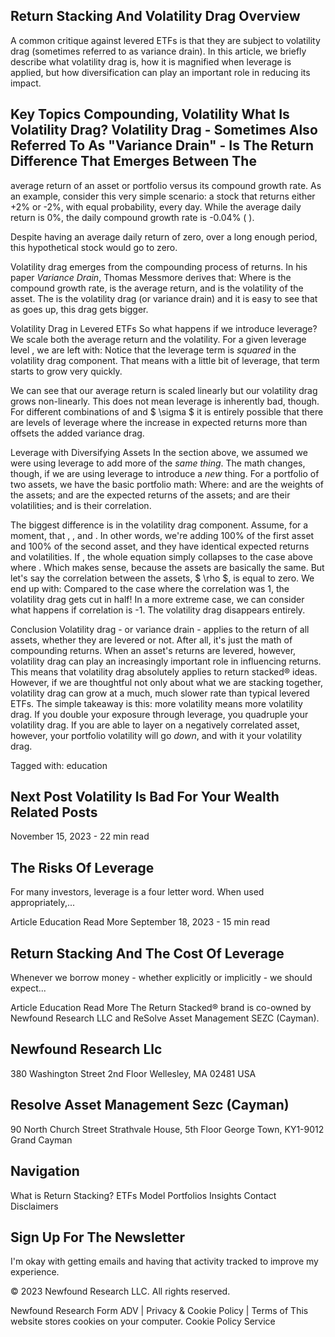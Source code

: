 
## Return Stacking And Volatility Drag Overview

A common critique against levered ETFs is that they are subject to volatility drag (sometimes referred to as variance drain). In this article, we briefly describe what volatility drag is, how it is magnified when leverage is applied, but how diversification can play an important role in reducing its impact.

## Key Topics Compounding, Volatility What Is Volatility Drag? Volatility Drag - Sometimes Also Referred To As "Variance Drain" - Is The Return Difference That Emerges Between The

average return of an asset or portfolio versus its compound growth rate. As an example, consider this very simple scenario: a stock that returns either +2% or -2%, with equal probability, every day.  While the average daily return is 0%, the daily compound growth rate is -0.04% (
).

Despite having an average daily return of zero, over a long enough period, this hypothetical stock would go to zero.

Volatility drag emerges from the compounding process of returns.  In his paper *Variance Drain*, Thomas Messmore derives that: Where  is the compound growth rate,  is the average return, and  is the volatility of the asset.  The is the volatility drag (or variance drain) and it is easy to see that as  goes up, this drag gets bigger.

Volatility Drag in Levered ETFs So what happens if we introduce leverage?  We scale both the average return and the volatility.  For a given leverage level , we are left with:
Notice that the leverage term is *squared* in the volatility drag component.  That means with a little bit of leverage, that term starts to grow very quickly.

We can see that our average return is scaled linearly but our volatility drag grows non-linearly.  This does not mean leverage is inherently bad, though.  For different combinations of and $ \sigma $ it is entirely possible that there are levels of leverage where the increase in expected returns more than offsets the added variance drag.

Leverage with Diversifying Assets In the section above, we assumed we were using leverage to add more of the *same thing*.  The math changes, though, if we are using leverage to introduce a *new* thing.  For a portfolio of two assets, we have the basic portfolio math: Where:
 and are the weights of the assets;
 and are the expected returns of the assets;
 and are their volatilities;
and  is their correlation.

The biggest difference is in the volatility drag component.  Assume, for a moment, that 
, 
, and
.  In other words, we're adding 100% of the first asset and 100% of the second asset, and they have identical expected returns and volatilities. If 
, the whole equation simply collapses to the case above where 
.  Which makes sense, because the assets are basically the same. But let's say the correlation between the assets, $ \rho $, is equal to zero.  We end up with: Compared to the case where the correlation was 1, the volatility drag gets cut in half!  In a more extreme case, we can consider what happens if correlation is -1. The volatility drag disappears entirely.

Conclusion Volatility drag - or variance drain - applies to the return of all assets, whether they are levered or not.  After all, it's just the math of compounding returns. When an asset's returns are levered, however, volatility drag can play an increasingly important role in influencing returns. This means that volatility drag absolutely applies to return stacked® ideas.  However, if we are thoughtful not only about what we are stacking together, volatility drag can grow at a much, much slower rate than typical levered ETFs. The simple takeaway is this: more volatility means more volatility drag.  If you double your exposure through leverage, you quadruple your volatility drag.  If you are able to layer on a negatively correlated asset, however, your portfolio volatility will go *down*, and with it your volatility drag.

Tagged with: 
education

## Next Post Volatility Is Bad For Your Wealth Related Posts

November 15, 2023 - 22 min read

## The Risks Of Leverage

For many investors, leverage is a four letter word. When used appropriately,...

Article Education Read More September 18, 2023 - 15 min read

## Return Stacking And The Cost Of Leverage

Whenever we borrow money - whether explicitly or implicitly - we should expect...

Article Education Read More The Return Stacked® brand is co-owned by Newfound Research LLC and ReSolve Asset Management SEZC
(Cayman).

## Newfound Research Llc

380 Washington Street 2nd Floor Wellesley, MA 02481 USA

## Resolve Asset Management Sezc (Cayman)

90 North Church Street Strathvale House, 5th Floor George Town, KY1-9012 Grand Cayman

## Navigation

What is Return Stacking? ETFs Model Portfolios Insights Contact Disclaimers

## Sign Up For The Newsletter

 I'm okay with getting emails and having that activity tracked to improve my experience.

© 2023 Newfound Research LLC. All rights reserved.

Newfound Research Form ADV | Privacy & Cookie Policy | Terms of This website stores cookies on your computer. Cookie Policy Service